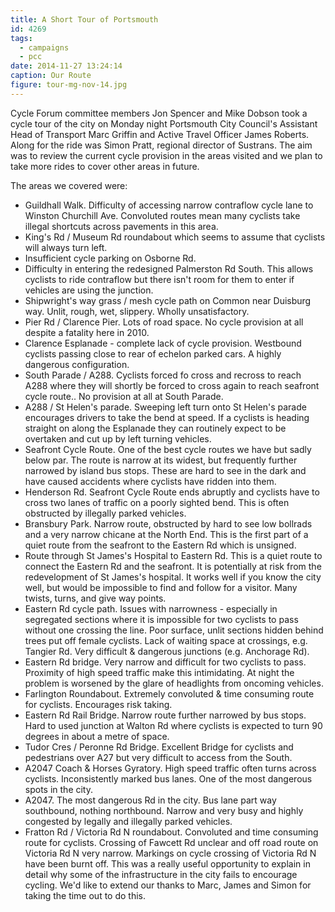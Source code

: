 ```yaml
---
title: A Short Tour of Portsmouth
id: 4269
tags:
  - campaigns
  - pcc
date: 2014-11-27 13:24:14
caption: Our Route
figure: tour-mg-nov-14.jpg
---
```


Cycle Forum committee members Jon Spencer and Mike Dobson took a cycle tour of the city on Monday night Portsmouth City Council's Assistant Head of Transport Marc Griffin and Active Travel Officer James Roberts. Along for the ride was Simon Pratt, regional director of Sustrans. The aim was to review the current cycle provision in the areas visited and we plan to take more rides to cover other areas in future.

The areas we covered were:

*   Guildhall Walk. Difficulty of accessing narrow contraflow cycle lane to Winston Churchill Ave. Convoluted routes mean many cyclists take illegal shortcuts across pavements in this area.
*   King's Rd / Museum Rd roundabout which seems to assume that cyclists will always turn left.
*   Insufficient cycle parking on Osborne Rd.
*   Difficulty in entering the redesigned Palmerston Rd South. This allows cyclists to ride contraflow but there isn't room for them to enter if vehicles are using the junction.
*   Shipwright's way grass / mesh cycle path on Common near Duisburg way. Unlit, rough, wet, slippery. Wholly unsatisfactory.
*   Pier Rd / Clarence Pier. Lots of road space. No cycle provision at all despite a fatality here in 2010.
*   Clarence Esplanade - complete lack of cycle provision. Westbound cyclists passing close to rear of echelon parked cars. A highly dangerous configuration.
*   South Parade / A288\. Cyclists forced fo cross and recross to reach A288 where they will shortly be forced to cross again to reach seafront cycle route.. No provision at all at South Parade.
*   A288 / St Helen's parade. Sweeping left turn onto St Helen's parade encourages drivers to take the bend at speed. If a cyclists is heading straight on along the Esplanade they can routinely expect to be overtaken and cut up by left turning vehicles.
*   Seafront Cycle Route. One of the best cycle routes we have but sadly below par. The route is narrow at its widest, but frequently further narrowed by island bus stops. These are hard to see in the dark and have caused accidents where cyclists have ridden into them.
*   Henderson Rd. Seafront Cycle Route ends abruptly and cyclists have to cross two lanes of traffic on a poorly sighted bend. This is often obstructed by illegally parked vehicles.
*   Bransbury Park. Narrow route, obstructed by hard to see low bollrads and a very narrow chicane at the North End. This is the first part of a quiet route from the seafront to the Eastern Rd which is unsigned.
*   Route through St James's Hospital to Eastern Rd. This is a quiet route to connect the Eastern Rd and the seafront. It is potentially at risk from the redevelopment of St James's hospital. It works well if you know the city well, but would be impossible to find and follow for a visitor. Many twists, turns, and give way points.
*   Eastern Rd cycle path. Issues with narrowness - especially in segregated sections where it is impossible for two cyclists to pass without one crossing the line. Poor surface, unlit sections hidden behind trees put off female cyclists. Lack of waiting space at crossings, e.g. Tangier Rd. Very difficult &amp; dangerous junctions (e.g. Anchorage Rd).
*   Eastern Rd bridge. Very narrow and difficult for two cyclists to pass. Proximity of high speed traffic make this intimidating. At night the problem is worsened by the glare of headlights from oncoming vehicles.
*   Farlington Roundabout. Extremely convoluted &amp; time consuming route for cyclists. Encourages risk taking.
*   Eastern Rd Rail Bridge. Narrow route further narrowed by bus stops. Hard to used junction at Walton Rd where cyclists is expected to turn 90 degrees in about a metre of space.
*   Tudor Cres / Peronne Rd Bridge. Excellent Bridge for cyclists and pedestrians over A27 but very difficult to access from the South.
*   A2047 Coach &amp; Horses Gyratory. High speed traffic often turns across cyclists. Inconsistently marked bus lanes. One of the most dangerous spots in the city.
*   A2047\. The most dangerous Rd in the city. Bus lane part way southbound, nothing northbound. Narrow and very busy and highly congested by legally and illegally parked vehicles.
*   Fratton Rd / Victoria Rd N roundabout. Convoluted and time consuming route for cyclists. Crossing of Fawcett Rd unclear and off road route on Victoria Rd N very narrow. Markings on cycle crossing of Victoria Rd N have been burnt off.
This was a really useful opportunity to explain in detail why some of the infrastructure in the city fails to encourage cycling. We'd like to extend our thanks to Marc, James and Simon for taking the time out to do this.
